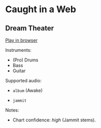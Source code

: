 # Caught in a Web

## Dream Theater


[Play in browser](http://pages.cs.wisc.edu/~tolly/customs/dream-theater/caught-in-a-web)

Instruments:

  * (Pro) Drums
  * Bass
  * Guitar

Supported audio:

  * `album` (Awake)

  * `jammit`

Notes:

  * Chart confidence: *high* (Jammit stems).

